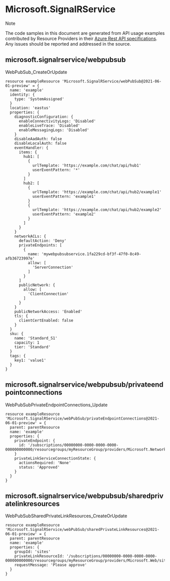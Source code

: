# Microsoft.SignalRService
  
> [!NOTE]
> The code samples in this document are generated from API usage examples contributed by Resource Providers in their [Azure Rest API specifications](https://github.com/Azure/azure-rest-api-specs). Any issues should be reported and addressed in the source.


## microsoft.signalrservice/webpubsub

WebPubSub_CreateOrUpdate
```bicep
resource exampleResource 'Microsoft.SignalRService/webPubSub@2021-06-01-preview' = {
  name: 'example'
  identity: {
    type: 'SystemAssigned'
  }
  location: 'eastus'
  properties: {
    diagnosticConfiguration: {
      enableConnectivityLogs: 'Disabled'
      enableLiveTrace: 'Disabled'
      enableMessagingLogs: 'Disabled'
    }
    disableAadAuth: false
    disableLocalAuth: false
    eventHandler: {
      items: {
        hub1: [
          {
            urlTemplate: 'https://example.com/chat/api/hub1'
            userEventPattern: '*'
          }
        ]
        hub2: [
          {
            urlTemplate: 'https://example.com/chat/api/hub2/example1'
            userEventPattern: 'example1'
          }
          {
            urlTemplate: 'https://example.com/chat/api/hub2/example2'
            userEventPattern: 'example2'
          }
        ]
      }
    }
    networkACLs: {
      defaultAction: 'Deny'
      privateEndpoints: [
        {
          name: 'mywebpubsubservice.1fa229cd-bf3f-47f0-8c49-afb36723997e'
          allow: [
            'ServerConnection'
          ]
        }
      ]
      publicNetwork: {
        allow: [
          'ClientConnection'
        ]
      }
    }
    publicNetworkAccess: 'Enabled'
    tls: {
      clientCertEnabled: false
    }
  }
  sku: {
    name: 'Standard_S1'
    capacity: 1
    tier: 'Standard'
  }
  tags: {
    key1: 'value1'
  }
}
```

## microsoft.signalrservice/webpubsub/privateendpointconnections

WebPubSubPrivateEndpointConnections_Update
```bicep
resource exampleResource 'Microsoft.SignalRService/webPubSub/privateEndpointConnections@2021-06-01-preview' = {
  parent: parentResource 
  name: 'example'
  properties: {
    privateEndpoint: {
      id: '/subscriptions/00000000-0000-0000-0000-000000000000/resourcegroups/myResourceGroup/providers/Microsoft.Network/privateEndpoints/myPrivateEndpoint'
    }
    privateLinkServiceConnectionState: {
      actionsRequired: 'None'
      status: 'Approved'
    }
  }
}
```

## microsoft.signalrservice/webpubsub/sharedprivatelinkresources

WebPubSubSharedPrivateLinkResources_CreateOrUpdate
```bicep
resource exampleResource 'Microsoft.SignalRService/webPubSub/sharedPrivateLinkResources@2021-06-01-preview' = {
  parent: parentResource 
  name: 'example'
  properties: {
    groupId: 'sites'
    privateLinkResourceId: '/subscriptions/00000000-0000-0000-0000-000000000000/resourcegroups/myResourceGroup/providers/Microsoft.Web/sites/myWebApp'
    requestMessage: 'Please approve'
  }
}
```
